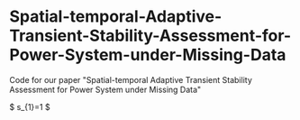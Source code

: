 # Spatial-temporal-Adaptive-Transient-Stability-Assessment-for-Power-System-under-Missing-Data
Code for our paper "Spatial-temporal Adaptive Transient Stability Assessment for Power System under Missing Data"

$ s_{1}=1 $
